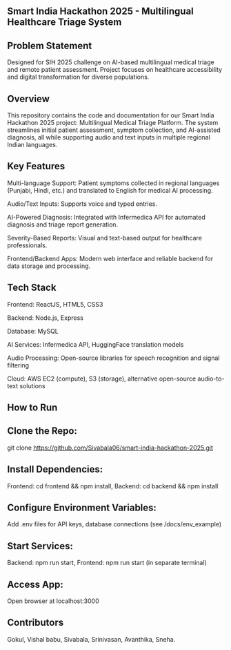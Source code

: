 ## Smart India Hackathon 2025 - Multilingual Healthcare Triage System
 ## Problem Statement
 
Designed for SIH 2025 challenge on AI-based multilingual medical triage and remote patient assessment.
Project focuses on healthcare accessibility and digital transformation for diverse populations.
## Overview
This repository contains the code and documentation for our Smart India Hackathon 2025 project: Multilingual Medical Triage Platform. The system streamlines initial patient assessment, symptom collection, and AI-assisted diagnosis, all while supporting audio and text inputs in multiple regional Indian languages.

## Key Features
Multi-language Support: Patient symptoms collected in regional languages (Punjabi, Hindi, etc.) and translated to English for medical AI processing.

Audio/Text Inputs: Supports voice and typed entries.

AI-Powered Diagnosis: Integrated with Infermedica API for automated diagnosis and triage report generation.

Severity-Based Reports: Visual and text-based output for healthcare professionals.

Frontend/Backend Apps: Modern web interface and reliable backend for data storage and processing.

## Tech Stack
Frontend: ReactJS, HTML5, CSS3

Backend: Node.js, Express

Database: MySQL

AI Services: Infermedica API, HuggingFace translation models

Audio Processing: Open-source libraries for speech recognition and signal filtering

Cloud: AWS EC2 (compute), S3 (storage), alternative open-source audio-to-text solutions

## How to Run
## Clone the Repo:
git clone https://github.com/Sivabala06/smart-india-hackathon-2025.git

## Install Dependencies:
Frontend: cd frontend && npm install,
Backend: cd backend && npm install

## Configure Environment Variables:
Add .env files for API keys, database connections (see /docs/env_example)

## Start Services:
Backend: npm run start,
Frontend: npm run start (in separate terminal)

## Access App:
Open browser at localhost:3000

## Contributors
Gokul,
Vishal babu,
Sivabala,
Srinivasan,
Avanthika,
Sneha.

